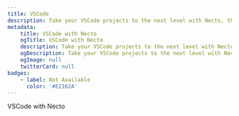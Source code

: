 ```yaml
---
title: VSCode
description: Take your VSCode projects to the next level with Necto, the versatile utility toolkit designed to enhance your development experience.
metadata: 
    title: VSCode with Necto
    ogTitle: VSCode with Necto
    description: Take your VSCode projects to the next level with Necto, the versatile utility toolkit designed to enhance your development experience.
    ogDescription: Take your VSCode projects to the next level with Necto, the versatile utility toolkit designed to enhance your development experience.
    ogImage: null
    twitterCard: null
badges: 
    - label: Not Available
      color: '#E2162A'
---
```


VSCode with Necto
